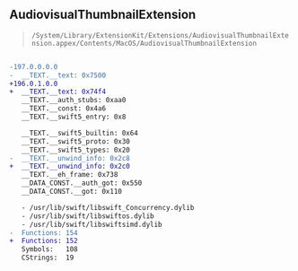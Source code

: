 ## AudiovisualThumbnailExtension

> `/System/Library/ExtensionKit/Extensions/AudiovisualThumbnailExtension.appex/Contents/MacOS/AudiovisualThumbnailExtension`

```diff

-197.0.0.0.0
-  __TEXT.__text: 0x7500
+196.0.1.0.0
+  __TEXT.__text: 0x74f4
   __TEXT.__auth_stubs: 0xaa0
   __TEXT.__const: 0x4a6
   __TEXT.__swift5_entry: 0x8

   __TEXT.__swift5_builtin: 0x64
   __TEXT.__swift5_proto: 0x30
   __TEXT.__swift5_types: 0x20
-  __TEXT.__unwind_info: 0x2c8
+  __TEXT.__unwind_info: 0x2c0
   __TEXT.__eh_frame: 0x738
   __DATA_CONST.__auth_got: 0x550
   __DATA_CONST.__got: 0x110

   - /usr/lib/swift/libswift_Concurrency.dylib
   - /usr/lib/swift/libswiftos.dylib
   - /usr/lib/swift/libswiftsimd.dylib
-  Functions: 154
+  Functions: 152
   Symbols:   108
   CStrings:  19
 

```
